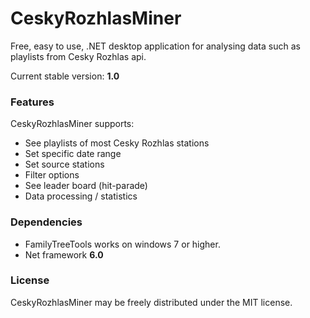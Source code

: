 # CeskyRozhlasMiner
Free, easy to use, .NET desktop application for analysing data such as playlists from Cesky Rozhlas api.

Current stable version: **1.0**

### Features
CeskyRozhlasMiner supports:
* See playlists of most Cesky Rozhlas stations
* Set specific date range
* Set source stations
* Filter options
* See leader board (hit-parade)
* Data processing / statistics

### Dependencies
* FamilyTreeTools works on windows 7 or higher.
* Net framework **6.0**

### License
CeskyRozhlasMiner may be freely distributed under the MIT license.
